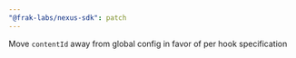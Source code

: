 ```yaml
---
"@frak-labs/nexus-sdk": patch
---
```


Move `contentId` away from global config in favor of per hook specification
